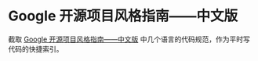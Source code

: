 # Google 开源项目风格指南——中文版

截取 [Google 开源项目风格指南——中文版](https://github.com/zh-google-styleguide/zh-google-styleguide/tree/master) 中几个语言的代码规范，作为平时写代码的快捷索引。
